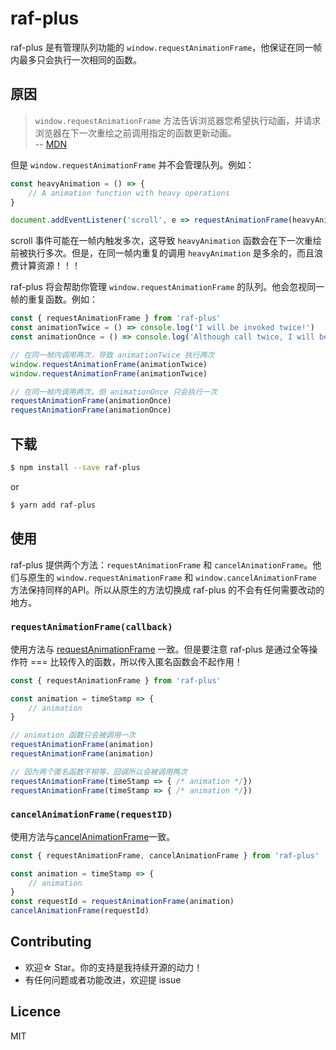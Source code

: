 # raf-plus

raf-plus 是有管理队列功能的 `window.requestAnimationFrame`，他保证在同一帧内最多只会执行一次相同的函数。

## 原因

> `window.requestAnimationFrame` 方法告诉浏览器您希望执行动画，并请求浏览器在下一次重绘之前调用指定的函数更新动画。  
> -- [MDN](https://developer.mozilla.org/zh-CN/docs/Web/API/Window/requestAnimationFrame#Specification)

但是 `window.requestAnimationFrame` 并不会管理队列。例如：

```js
const heavyAnimation = () => {
    // A animation function with heavy operations
}

document.addEventListener('scroll', e => requestAnimationFrame(heavyAnimation), false)
```

scroll 事件可能在一帧内触发多次，这导致 `heavyAnimation` 函数会在下一次重绘前被执行多次。但是，在同一帧内重复的调用 `heavyAnimation` 是多余的，而且浪费计算资源！！！

raf-plus 将会帮助你管理 `window.requestAnimationFrame` 的队列。他会忽视同一帧的重复函数。例如：

```js
const { requestAnimationFrame } from 'raf-plus'
const animationTwice = () => console.log('I will be invoked twice!')
const animationOnce = () => console.log('Although call twice, I will be invoked once')

// 在同一帧内调用两次，导致 animationTwice 执行两次
window.requestAnimationFrame(animationTwice)
window.requestAnimationFrame(animationTwice)

// 在同一帧内调用两次，但 animationOnce 只会执行一次
requestAnimationFrame(animationOnce)
requestAnimationFrame(animationOnce)
```

## 下载

```bash
$ npm install --save raf-plus
```
or
```bash
$ yarn add raf-plus
```

## 使用

raf-plus 提供两个方法：`requestAnimationFrame` 和 `cancelAnimationFrame`。他们与原生的 `window.requestAnimationFrame` 和 `window.cancelAnimationFrame` 方法保持同样的API。所以从原生的方法切换成 raf-plus 的不会有任何需要改动的地方。

### `requestAnimationFrame(callback)`

使用方法与 [requestAnimationFrame](https://developer.mozilla.org/zh-CN/docs/Web/API/Window/requestAnimationFrame#Specification) 一致。但是要注意 raf-plus 是通过全等操作符 === 比较传入的函数，所以传入匿名函数会不起作用！

```js
const { requestAnimationFrame } from 'raf-plus'

const animation = timeStamp => {
    // animation
}

// animation 函数只会被调用一次
requestAnimationFrame(animation)
requestAnimationFrame(animation)

// 因为两个匿名函数不相等，回调所以会被调用两次
requestAnimationFrame(timeStamp => { /* animation */})
requestAnimationFrame(timeStamp => { /* animation */})
```

### `cancelAnimationFrame(requestID)`

使用方法与[cancelAnimationFrame](https://developer.mozilla.org/zh-CN/docs/Web/API/Window/cancelAnimationFrame)一致。

```js
const { requestAnimationFrame, cancelAnimationFrame } from 'raf-plus'

const animation = timeStamp => {
    // animation
}
const requestId = requestAnimationFrame(animation)
cancelAnimationFrame(requestId)
```

## Contributing
- 欢迎☆ Star。你的支持是我持续开源的动力！
- 有任何问题或者功能改进，欢迎提 issue

## Licence

MIT
